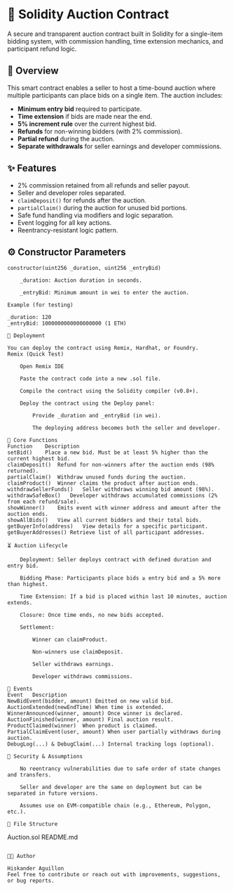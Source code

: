 # 🛒 Solidity Auction Contract

A secure and transparent auction contract built in Solidity for a single-item bidding system, with commission handling, time extension mechanics, and participant refund logic.

## 📜 Overview

This smart contract enables a seller to host a time-bound auction where multiple participants can place bids on a single item. The auction includes:

- **Minimum entry bid** required to participate.
- **Time extension** if bids are made near the end.
- **5% increment rule** over the current highest bid.
- **Refunds** for non-winning bidders (with 2% commission).
- **Partial refund** during the auction.
- **Separate withdrawals** for seller earnings and developer commissions.

## ✨ Features

- 2% commission retained from all refunds and seller payout.
- Seller and developer roles separated.
- `claimDeposit()` for refunds after the auction.
- `partialClaim()` during the auction for unused bid portions.
- Safe fund handling via modifiers and logic separation.
- Event logging for all key actions.
- Reentrancy-resistant logic pattern.

## ⚙️ Constructor Parameters

```solidity
constructor(uint256 _duration, uint256 _entryBid)

    _duration: Auction duration in seconds.

    _entryBid: Minimum amount in wei to enter the auction.

Example (for testing)

_duration: 120
_entryBid: 1000000000000000000 (1 ETH)

🚀 Deployment

You can deploy the contract using Remix, Hardhat, or Foundry.
Remix (Quick Test)

    Open Remix IDE

    Paste the contract code into a new .sol file.

    Compile the contract using the Solidity compiler (v0.8+).

    Deploy the contract using the Deploy panel:

        Provide _duration and _entryBid (in wei).

        The deploying address becomes both the seller and developer.

🧠 Core Functions
Function	Description
setBid()	Place a new bid. Must be at least 5% higher than the current highest bid.
claimDeposit()	Refund for non-winners after the auction ends (98% returned).
partialClaim()	Withdraw unused funds during the auction.
claimProduct()	Winner claims the product after auction ends.
withdrawSellerFunds()	Seller withdraws winning bid amount (98%).
withdrawSafeBox()	Developer withdraws accumulated commissions (2% from each refund/sale).
showWinner()	Emits event with winner address and amount after the auction ends.
showAllBids()	View all current bidders and their total bids.
getBuyerInfo(address)	View details for a specific participant.
getBuyerAddresses()	Retrieve list of all participant addresses.

⏳ Auction Lifecycle

    Deployment: Seller deploys contract with defined duration and entry bid.

    Bidding Phase: Participants place bids ≥ entry bid and ≥ 5% more than highest.

    Time Extension: If a bid is placed within last 10 minutes, auction extends.

    Closure: Once time ends, no new bids accepted.

    Settlement:

        Winner can claimProduct.

        Non-winners use claimDeposit.

        Seller withdraws earnings.

        Developer withdraws commissions.

🧪 Events
Event	Description
NewBidEvent(bidder, amount)	Emitted on new valid bid.
AuctionExtended(newEndTime)	When time is extended.
WinnerAnnounced(winner, amount)	Once winner is declared.
AuctionFinished(winner, amount)	Final auction result.
ProductClaimed(winner)	When product is claimed.
PartialClaimEvent(user, amount)	When user partially withdraws during auction.
DebugLog(...) & DebugClaim(...)	Internal tracking logs (optional).

🔐 Security & Assumptions

    No reentrancy vulnerabilities due to safe order of state changes and transfers.

    Seller and developer are the same on deployment but can be separated in future versions.

    Assumes use on EVM-compatible chain (e.g., Ethereum, Polygon, etc.).

📁 File Structure

```
Auction.sol
README.md
```

👨‍💻 Author

Hiskander Aguillon
Feel free to contribute or reach out with improvements, suggestions, or bug reports.